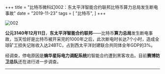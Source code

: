 +++
title = "比特币微科幻002：东太平洋智能合约联邦比特币算力总局发生断电事故"
date = "2019-11-23"
tags = [
    "比特币",
]
+++

![002](/images/bitcoin-science-fiction/002.jpg)

**公元3140年12月11日**，**东太平洋智能合约联邦**——比特币**算力总局**发生断电事故，当天恰好是比特币被开采完的1000年之后，此次断电时长达7个小时，造成全球矿工损失记账收入达24BTC，占到西太平洋封建联合共同体全年GDP的3%。

经调查，停电原因是**熵华星际电力调配系统**的智能合约遭到黑客攻击。目前**赛博防卫总队**还在进行进一步调查。

---